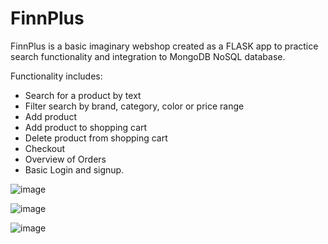 # FinnPlus

FinnPlus is a basic imaginary webshop created as a FLASK app to practice search functionality and integration to MongoDB NoSQL database. 

Functionality includes:
* Search for a product by text
* Filter search by brand, category, color or price range
* Add product
* Add product to shopping cart
* Delete product from shopping cart
* Checkout
* Overview of Orders
* Basic Login and signup. 


![image](https://user-images.githubusercontent.com/73568734/189736827-b6fb044d-f869-4661-a22e-3641525a1493.png)

![image](https://user-images.githubusercontent.com/73568734/189738560-aac9add9-0397-401c-81bc-156ec9981b86.png)


![image](https://user-images.githubusercontent.com/73568734/189738079-3b8d165d-b27f-4ff3-8d8e-3563a0420789.png)
